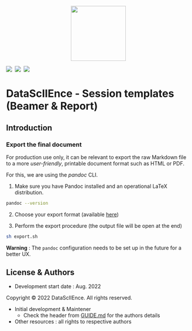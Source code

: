 
<p align="center">
<img src="https://datasciience-ensiie.github.io/assets/img/logo_DS_transparent_alt.png" width="150"/>
</p>

<img src="https://img.shields.io/static/v1?label=DataScIIEnce&message=Associative project&color=007bff"/>&nbsp;&nbsp;<img src="https://img.shields.io/static/v1?label=Languages&message=Markdown, Pandoc, LaTeX&color=ff0000"/>&nbsp;&nbsp;<img src="https://img.shields.io/static/v1?label=Restriction&message=Open to public&color=26c601"/>


# DataScIIEnce - Session templates (Beamer & Report)

## Introduction

### Export the final document

For production use only, it can be relevant to export the raw Markdown file to a more *user-friendly*, printable document format such as HTML or PDF.

For this, we are using the *pandoc* CLI.

1. Make sure you have Pandoc installed and an operational LaTeX distribution.
```bash
pandoc --version
```

2. Choose your export format (available [here](https://pandoc.org/demos.html))

3. Perform the export procedure (the output file will be open at the end)
```bash
sh export.sh
```

**Warning** : The `pandoc` configuration needs to be set up in the future for a better UX.


## License & Authors

- Development start date : Aug. 2022

Copyright &copy; 2022 DataScIIEnce. All rights reserved.

- Initial development & Maintener
    - Check the header from [GUIDE.md](GUIDE.md) for the authors details
- Other resources : all rights to respective authors